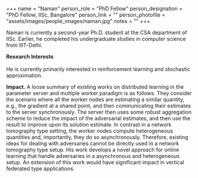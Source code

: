 +++
name = "Naman"
person_role = "PhD Fellow"
person_designation = "PhD Fellow, IISc, Bangalore"
person_link = ""
person_photofile = "assets/images/people_images/naman.jpg"
notes = ""
+++


Naman is currently a second-year Ph.D. student at the CSA department of IISc. Earlier, he completed his undergraduate studies in computer science from IIIT-Delhi. 

<b>Research Interests</b>
<br><br>
He is currently primarily interested in reinforcement learning and stochastic approximation.


<b>Impact.</b> A loose summary of existing works on distributed learning in the parameter server and multiple worker paradigm is as follows. They consider the scenario where all the worker nodes are estimating a similar quantity, e.g., the gradient at a shared point, and then communicating their estimates to the server synchronously. The server then uses some robust aggregation scheme to reduce the impact of the adversarial estimates, and then use the result to improve upon its solution estimate. In contrast in a network tomography type setting, the worker nodes compute heterogeneous quantities and, importantly, they do so asynchronously. Therefore, existing ideas for dealing with adversaries cannot be directly used in a network tomography type setup. His work develops a novel approach for online learning that handle adversaries in a asynchronous and heterogeneous setup. An extension of this work would have significant impact in vertical federated type applications.
